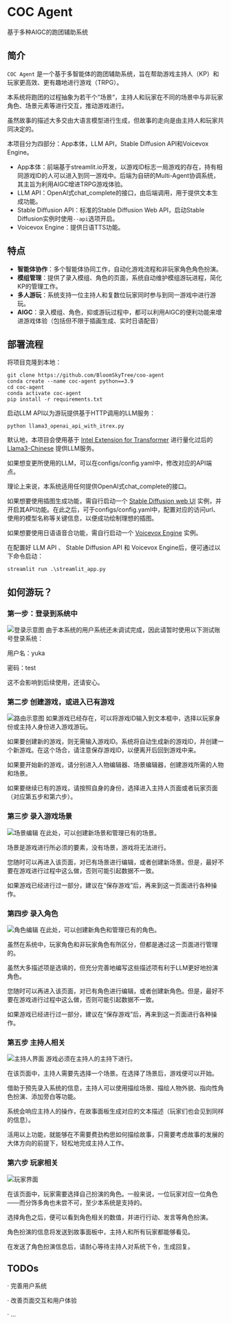 # COC Agent
基于多种AIGC的跑团辅助系统
## 简介
`COC Agent` 是一个基于多智能体的跑团辅助系统，旨在帮助游戏主持人（KP）和玩家更高效、更有趣地进行游戏（TRPG）。

本系统将跑团的过程抽象为若干个”场景“，主持人和玩家在不同的场景中与非玩家角色、场景元素等进行交互，推动游戏进行。

虽然故事的描述大多交由大语言模型进行生成，但故事的走向是由主持人和玩家共同决定的。

本项目分为四部分：App本体，LLM API，Stable Diffusion API和Voicevox Engine。

- App本体：前端基于streamlit.io开发，以游戏ID标志一局游戏的存在，持有相同游戏ID的人可以进入到同一游戏中。后端为自研的Multi-Agent协调系统，其主旨为利用AIGC增进TRPG游戏体验。
- LLM API：OpenAI式chat_complete的接口，由后端调用，用于提供文本生成功能。
- Stable Diffusion API：标准的Stable Diffusion Web API，启动Stable Diffusion实例时使用`--api`选项开启。
- Voicevox Engine：提供日语TTS功能。

## 特点
- **智能体协作**：多个智能体协同工作，自动化游戏流程和非玩家角色角色扮演。
- **模组管理**：提供了录入模组、角色的页面，系统自动维护模组游玩进程，简化KP的管理工作。
- **多人游玩**：系统支持一位主持人和复数位玩家同时参与到同一游戏中进行游玩。
- **AIGC**：录入模组、角色，抑或游玩过程中，都可以利用AIGC的便利功能来增进游戏体验（包括但不限于插画生成、实时日语配音）

## 部署流程
将项目克隆到本地：
```commandline
git clone https://github.com/BloomSkyTree/coo-agent
conda create --name coc-agent python==3.9
cd coc-agent
conda activate coc-agent
pip install -r requirements.txt
```
启动LLM API以为游玩提供基于HTTP调用的LLM服务：
```commandline
python llama3_openai_api_with_itrex.py
```
默认地，本项目会使用基于 [Intel Extension for Transformer](https://github.com/intel/intel-extension-for-transformers) 进行量化过后的[Llama3-Chinese](https://www.modelscope.cn/models/seanzhang/Llama3-Chinese/summary) 提供LLM服务。

如果想变更所使用的LLM，可以在configs/config.yaml中，修改对应的API端点。

理论上来说，本系统适用任何提供OpenAI式chat_complete的接口。

如果想要使用插图生成功能，需自行启动一个 [Stable Diffusion web UI](https://github.com/AUTOMATIC1111/stable-diffusion-webui) 实例，并开启其API功能。在此之后，可于configs/config.yaml中，配置对应的访问url、使用的模型名称等关键信息，以便成功绘制理想的插图。

如果想要使用日语语音合功能，需自行启动一个 [Voicevox Engine](https://voicevox.hiroshiba.jp/) 实例。

在配置好 LLM API 、 Stable Diffusion API 和 Voicevox Engine后，便可通过以下命令启动：
```
streamlit run .\streamlit_app.py
```

## 如何游玩？
### 第一步：登录到系统中
![登录示意图](files/reamde_images/login.png)
由于本系统的用户系统还未调试完成，因此请暂时使用以下测试账号登录系统：

用户名：yuka

密码：test

这不会影响到后续使用，还请安心。

### 第二步 创建游戏，或进入已有游戏
![路由示意图](files/reamde_images/router.png)
如果游戏已经存在，可以将游戏ID输入到文本框中，选择以玩家身份或主持人身份进入游戏游玩。

如果要创建新的游戏，则无需输入游戏ID。系统将自动生成新的游戏ID，并创建一个新游戏。在这个场合，请注意保存游戏ID，以便离开后回到游戏中来。

如果要开始新的游戏，请分别进入人物编辑器、场景编辑器，创建游戏所需的人物和场景。

如果要继续已有的游戏，请按照自身的身份，选择进入主持人页面或者玩家页面（对应第五步和第六步）。

### 第三步 录入游戏场景
![场景编辑](files/reamde_images/scene_editor.png)
在此处，可以创建新场景和管理已有的场景。

场景是游戏进行所必须的要素，没有场景，游戏将无法进行。

您随时可以再进入该页面，对已有场景进行编辑，或者创建新场景。但是，最好不要在游戏进行过程中这么做，否则可能引起数据不一致。

如果游戏已经进行过一部分，建议在“保存游戏”后，再来到这一页面进行各种操作。

### 第四步 录入角色
![角色编辑](files/reamde_images/character_editor.png)
在此处，可以创建新角色和管理已有的角色。

虽然在系统中，玩家角色和非玩家角色有所区分，但都是通过这一页面进行管理的。

虽然大多描述项是选填的，但充分完善地编写这些描述项有利于LLM更好地扮演角色。

您随时可以再进入该页面，对已有角色进行编辑，或者创建新角色。但是，最好不要在游戏进行过程中这么做，否则可能引起数据不一致。

如果游戏已经进行过一部分，建议在“保存游戏”后，再来到这一页面进行各种操作。

### 第五步 主持人相关
![主持人界面](files/reamde_images/keeper_page.png)
游戏必须在主持人的主持下进行。

在该页面中，主持人需要先选择一个场景。在选择了场景后，游戏便可以开始。

借助于预先录入系统的信息，主持人可以使用描绘场景、描绘人物外貌、指向性角色扮演、添加旁白等功能。

系统会响应主持人的操作，在故事面板生成对应的文本描述（玩家们也会见到同样的信息）。

活用以上功能，就能够在不需要费劲构思如何描绘故事，只需要考虑故事的发展的大体方向的前提下，轻松地完成主持人工作。

### 第六步 玩家相关
![玩家界面](files/reamde_images/player_page.png)

在该页面中，玩家需要选择自己扮演的角色。一般来说，一位玩家对应一位角色——而分饰多角也未尝不可，至少本系统是支持的。

选择角色之后，便可以看到角色相关的数值，并进行行动、发言等角色扮演。

角色扮演的信息将发送到故事面板中，主持人和所有玩家都能够看见。

在发送了角色扮演信息后，请耐心等待主持人对系统下令，生成回复。


## TODOs
· 完善用户系统

· 改善页面交互和用户体验

· ...


